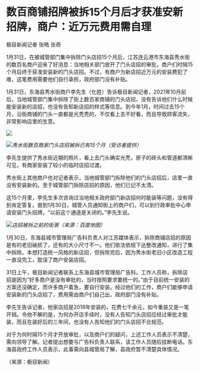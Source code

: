 # 数百商铺招牌被拆15个月后才获准安新招牌，商户：近万元费用需自理

极目新闻记者 张皓 张奇

1月31日，在被城管部门集中拆除门头店招15个月后，江苏连云港市东海县秀水街的数百名商户迎来了好消息：当地相关部门放开了门头店招的审批，商户们时隔15个月后终于获准安装新的门头店招。不过，有商户为新店招近万元的安装费犯了难，这笔费用需要他们自行承担，政府部门没有补贴。

1月31日，东海县秀水街商户李先生（化姓）告诉极目新闻记者，2021年10月前后，当地城管部门集中拆除了街上数百家商铺的门头店招，没有告诉他们什么时候能安装新的店招，也没有告知新店招的样式等信息。到今年1月，时间过去15个月，沿街商铺的门头一直都是光秃秃的，不仅看上去不好看，而且导致顾客流失，非常影响店里的生意。

![](https://inews.gtimg.com/newsapp_bt/0/15635942961/1000)

![](https://inews.gtimg.com/newsapp_bt/0/15635942966/1000)_秀水街数百商家门头店招被拆已有15个月（受访者提供）_

李先生提供了秀水街近期的照片，看上去门头确实光秃，房子的砖头和管道都清晰可见，有商家安装了较小的临时店招过渡。

秀水街上其他商户也对记者表示，当地城管部门拆除他们的门头店招后，店里一直没有安装新的。至于城管部门拆除店招的原因，他们已记不太清。

这15个月里，李先生多次咨询过当地相关政府部门新店招何时能装等问题，没有得到肯定答复。直到1月30日，城管人员通知街上的商户们，可以到行政审批中心申请安装门头招牌，“以前这个通道是关闭的。”李先生说。

![](https://inews.gtimg.com/newsapp_bt/0/15635942975/1000)_店招被拆之前的街景（来源：百度地图）_

1月30日，东海县城市管理局广告科负责人对江苏媒体表示，拆除商铺店招的原因是有的老旧破损了，还有的大小尺寸不一。他们依法依规下达整改通知，进行了集中拆除。本想打造统一风格的新店招，但拆除完后，因为秀水街老旧小区改造工程一直没完工，耽误了商户安装店招。

31日上午，极目新闻记者联系上东海县城市管理局广告科。工作人员称，拆除店招是因为“好多商户是没有审批的，当时按照要求要统一的。”由于目前统一安装的方案还没确定，而许多商户着急，要自行安装。经过他们的工作，商户们能够申请安装新的门头店招了，费用需由商户们自己出，政府部门没有补贴。

李先生告诉记者，他家店招是2018年安装的，花费七千余元，如今重装又是一笔开销。令他不解的是，为何办开店手续时，没有人告知门头店招应经过审批才能装，而且在装好后的三年间，也没有人告知他们的门头店招不合规范。

对于为何时隔15个月才开放审批，以及商户们的疑问，上述工作人员表示不清楚，需向领导了解。记者提出想要与广告科负责人联系，该工作人员随后挂断电话。东海县政府工作人员表示，此事需向县城管局了解，县政府暂不清楚具体情况。

（来源：极目新闻）

